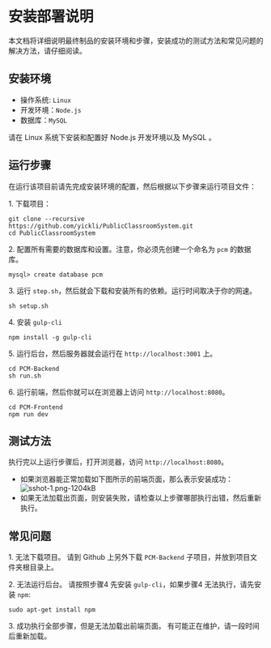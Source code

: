 ﻿# 安装部署说明

本文档将详细说明最终制品的安装环境和步骤，安装成功的测试方法和常见问题的解决方法，请仔细阅读。

## 安装环境
- 操作系统: `Linux`
- 开发环境：`Node.js`
- 数据库：`MySQL`

请在 Linux 系统下安装和配置好 Node.js 开发环境以及 MySQL 。

## 运行步骤
在运行该项目前请先完成安装环境的配置，然后根据以下步骤来运行项目文件：

1\. 下载项目：

```shell
git clone --recursive https://github.com/yickli/PublicClassroomSystem.git
cd PublicClassroomSystem
```
2\. 配置所有需要的数据库和设置。注意，你必须先创建一个命名为 `pcm` 的数据库。

```shell
mysql> create database pcm
```
3\. 运行 `step.sh`，然后就会下载和安装所有的依赖。运行时间取决于你的网速。

```shell
sh setup.sh
```
4\. 安装 `gulp-cli`

```shell
npm install -g gulp-cli
```
5\. 运行后台，然后服务器就会运行在 `http://localhost:3001` 上。

```shell
cd PCM-Backend
sh run.sh
```
6\. 运行前端，然后你就可以在浏览器上访问 `http://localhost:8080`。

```shell
cd PCM-Frontend
npm run dev
```
## 测试方法
执行完以上运行步骤后，打开浏览器，访问 `http://localhost:8080`。

- 如果浏览器能正常加载如下图所示的前端页面，那么表示安装成功：
![sshot-1.png-1204kB][1]
- 如果无法加载出页面，则安装失败，请检查以上步骤哪部执行出错，然后重新执行。

## 常见问题

1\. 无法下载项目。
  请到 Github 上另外下载 `PCM-Backend` 子项目，并放到项目文件夹根目录上。

2\. 无法运行后台。
  请按照步骤4 先安装 `gulp-cli`，如果步骤4 无法执行，请先安装 `npm`:
  ```shell
  sudo apt-get install npm
  ```
3\. 成功执行全部步骤，但是无法加载出前端页面。
  有可能正在维护，请一段时间后重新加载。

  [1]: http://static.zybuluo.com/YJ-Lin/rsos6o62cjbdfhxfmf9m6r9z/sshot-1.png
